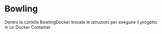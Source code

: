 # Bowling

Dentro la cartella BowlingDocker trovate le istruzioni per eseguire il progetto in un Docker Container
